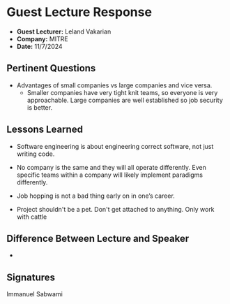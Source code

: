 # Guest Lecture Response
* **Guest Lecturer:** Leland Vakarian
* **Company:** MITRE
* **Date:** 11/7/2024

## Pertinent Questions
* Advantages of small companies vs large companies and vice versa.
   - Smaller companies have very tight knit teams, so everyone is very approachable. Large companies are well established so job security is better.


## Lessons Learned
* Software engineering is about engineering correct software, not just writing code.

* No company is the same and they will all operate differently. Even specific teams within a company will likely implement paradigms differently.
 
* Job hopping is not a bad thing early on in one’s career.

* Project shouldn't be a pet. Don't get attached to anything. Only work with cattle

## Difference Between Lecture and Speaker
* 

## Signatures
Immanuel Sabwami
